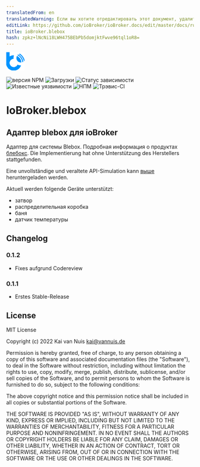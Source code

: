```yaml
---
translatedFrom: en
translatedWarning: Если вы хотите отредактировать этот документ, удалите поле «translationFrom», в противном случае этот документ будет снова автоматически переведен
editLink: https://github.com/ioBroker/ioBroker.docs/edit/master/docs/ru/adapterref/iobroker.blebox/README.md
title: ioBroker.blebox
hash: zpkz+lNcNi18LWH475BEbPb5domjktFwve96tql1oR8=
---
```

![Логотип](../../../en/adapterref/iobroker.blebox/admin/blebox.png)

![версия NPM](http://img.shields.io/npm/v/iobroker.blebox.svg)
![Загрузки](https://img.shields.io/npm/dm/iobroker.blebox.svg)
![Статус зависимости](https://img.shields.io/david/ka-vaNu/iobroker.blebox.svg)
![Известные уязвимости](https://snyk.io/test/github/ka-vaNu/ioBroker.blebox/badge.svg)
![НПМ](https://nodei.co/npm/iobroker.blebox.png?downloads=true)
![Трэвис-CI](http://img.shields.io/travis/ka-vaNu/ioBroker.blebox/master.svg)

# IoBroker.blebox
## Адаптер blebox для ioBroker
Адаптер для системы Blebox. Подробная информация о продуктах [блебокс](https://blebox.eu/). Die Implementierung hat ohne Unterstützung des Herstellers stattgefunden.

Eine unvollständige und veraltete API-Simulation kann [выше](https://github.com/blebox/blebox-virtual-devices) heruntergeladen werden.

Aktuell werden folgende Geräte unterstützt:

* затвор
* распределительная коробка
* баня
* датчик температуры

## Changelog

### 0.1.2

* Fixes aufgrund Codereview

### 0.1.1

* Erstes Stable-Release

## License
MIT License

Copyright (c) 2022 Kai van Nuis <kai@vannuis.de>

Permission is hereby granted, free of charge, to any person obtaining a copy
of this software and associated documentation files (the "Software"), to deal
in the Software without restriction, including without limitation the rights
to use, copy, modify, merge, publish, distribute, sublicense, and/or sell
copies of the Software, and to permit persons to whom the Software is
furnished to do so, subject to the following conditions:

The above copyright notice and this permission notice shall be included in all
copies or substantial portions of the Software.

THE SOFTWARE IS PROVIDED "AS IS", WITHOUT WARRANTY OF ANY KIND, EXPRESS OR
IMPLIED, INCLUDING BUT NOT LIMITED TO THE WARRANTIES OF MERCHANTABILITY,
FITNESS FOR A PARTICULAR PURPOSE AND NONINFRINGEMENT. IN NO EVENT SHALL THE
AUTHORS OR COPYRIGHT HOLDERS BE LIABLE FOR ANY CLAIM, DAMAGES OR OTHER
LIABILITY, WHETHER IN AN ACTION OF CONTRACT, TORT OR OTHERWISE, ARISING FROM,
OUT OF OR IN CONNECTION WITH THE SOFTWARE OR THE USE OR OTHER DEALINGS IN THE
SOFTWARE.